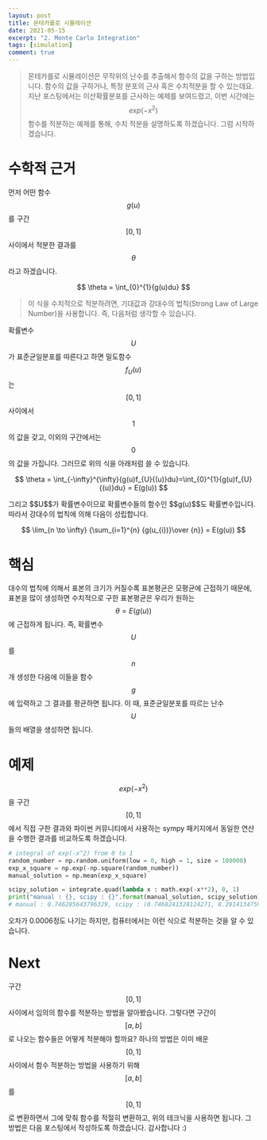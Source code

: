 ```yaml
---
layout: post
title: 몬테카를로 시뮬레이션
date: 2021-05-15
excerpt: "2. Monte Carlo Integration"
tags: [simulation]
comment: true
---
```


>
> 몬테카를로 시뮬레이션은 무작위의 난수를 추출해서 함수의 값을 구하는 방법입니다. 함수의 값을 구하거나, 특정 분포의 근사 혹은 수치적분을 할 수 있는데요. 지난 포스팅에서는 이산확률분포를 근사하는 예제를 보여드렸고, 이번 시간에는 $$exp(-x^2)$$ 함수를 적분하는 예제를 통해, 수치 적분을 설명하도록 하겠습니다. 그럼 시작하겠습니다.

# 수학적 근거
먼저 어떤 함수 $$g(u)$$를 구간 $$[0, 1]$$ 사이에서 적분한 결과를 $$\theta$$라고 하겠습니다.

<p align='center'>
    $$
	\theta = \int_{0}^{1}{g(u)du}
	$$
</p>

> 이 식을 수치적으로 적분하려면, 기대값과 강대수의 법칙(Strong Law of Large Number)을 사용합니다. 즉, 다음처럼 생각할 수 있습니다. 

확률변수 $$U$$가 표준균일분포를 따른다고 하면 밀도함수 $$f_{U}{(u)}$$는 $$[0, 1]$$ 사이에서 $$1$$의 값을 갖고, 이외의 구간에서는 $$0$$ 의 값을 가집니다. 그러므로 위의 식을 아래처럼 쓸 수 있습니다.

<p align='center'>
    $$
    \theta = \int_{-\infty}^{\infty}{g(u)f_{U}{(u)}du}=\int_{0}^{1}{g(u)f_{U}{(u)}du} = E(g(u))
    $$
</p>
그리고 $$U$$가 확률변수이므로 확률변수들의 함수인 $$g(u)​$$도 확률변수입니다. 따라서 강대수의 법칙에 의해 다음이 성립합니다.
<p align='center'>
    $$
	\lim_{n \to \infty} {\sum_{i=1}^{n} {g(u_{i})}\over {n}} = E(g(u))
    $$
</p>    



# 핵심
대수의 법칙에 의해서 표본의 크기가 커질수록 표본평균은 모평균에 근접하기 때문에, 표본을 많이 생성하면 수치적으로 구한 표본평균은 우리가 원하는 $$\theta = E(g(u))$$에 근접하게 됩니다. 즉, 확률변수 $${U}$$를 $${n}$$개 생성한 다음에 이들을 함수 $$g$$에 입력하고 그 결과를 평균하면 됩니다. 이 때, 표준균일분포를 따르는 난수 $$U$$들의 배열을 생성하면 됩니다.

# 예제
$$exp(-x^2)​$$을 구간 $$[0, 1]​$$에서 직접 구한 결과와 파이썬 커뮤니티에서 사용하는 sympy 패키지에서 동일한 연산을 수행한 결과를 비교하도록 하겠습니다.

```python
# integral of exp(-x^2) from 0 to 1
random_number = np.random.uniform(low = 0, high = 1, size = 100000)
exp_x_square = np.exp(-np.square(random_number))
manual_solution = np.mean(exp_x_square)

scipy_solution = integrate.quad(lambda x : math.exp(-x**2), 0, 1)
print("manual : {}, scipy : {}".format(manual_solution, scipy_solution))
# manual : 0.746285643796329, scipy : (0.7468241328124271, 8.291413475940725e-15)
```

오차가 0.0006정도 나기는 하지만, 컴퓨터에서는 이런 식으로 적분하는 것을 알 수 있습니다.

# Next
구간 $$[0, 1]$$ 사이에서 임의의 함수를 적분하는 방법을 알아봤습니다. 그렇다면 구간이 $$[a, b]$$로 나오는 함수들은 어떻게 적분해야 할까요? 하나의 방법은 이미 배운 $$[0, 1]$$ 사이에서 함수 적분하는 방법을 사용하기 위해 $$[a, b]$$를 $$[0, 1]$$로 변환하면서 그에 맞춰 함수를 적절히 변환하고, 위의 테크닉을 사용하면 됩니다. 그 방법은 다음 포스팅에서 작성하도록 하겠습니다. 감사합니다 :)
